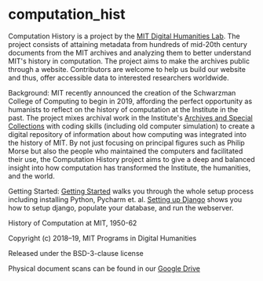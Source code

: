 # computation_hist

Computation History is a project by the [MIT Digital Humanities Lab](https://digitalhumanities.mit.edu). The project consists of attaining metadata from hundreds of mid-20th century documents from the MIT archives and analyzing them to better understand MIT's history in computation. The project aims to make the archives public through a website. Contributors are welcome to help us build our website and thus, offer accessible data to interested researchers worldwide.

Background:
MIT recently announced the creation of the Schwarzman College of Computing to begin in 2019, affording the perfect opportunity as humanists to reflect on the history of computation at the Institute in the past. The project mixes archival work in the Institute's [Archives and Special Collections](https://libraries.mit.edu/archives) with coding skills (including old computer simulation) to create a digital repository of information about how computing was integrated into the history of MIT. By not just focusing on principal figures such as Philip Morse but also the people who maintained the computers and facilitated their use, the Computation History project aims to give a deep and balanced insight into how computation has transformed the Institute, the humanities, and the world.

Getting Started:
[Getting Started](/docs_writeups_ideas_etc/new_developers/new_developers.md) walks you through the whole setup process including installing Python, Pycharm et. al.
[Setting up Django](/docs_writeups_ideas_etc/new_developers/unboxing_django.md) shows you how to setup django, populate your database, and run the webserver.


History of Computation at MIT, 1950-62

Copyright (c) 2018–19, MIT Programs in Digital Humanities

Released under the BSD-3-clause license

Physical document scans can be found in our [Google Drive](https://drive.google.com/open?id=13xWKkxSY9ehDpNwRGPOfPDD40qhqz8_s)

